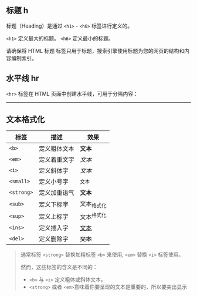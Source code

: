 ## 标题 h

标题（Heading）是通过 `<h1>` - `<h6>` 标签进行定义的。

`<h1>` 定义最大的标题。 `<h6>` 定义最小的标题。

请确保将 HTML 标题 标签只用于标题，搜索引擎使用标题为您的网页的结构和内容编制索引。

## 水平线 hr

`<hr>` 标签在 HTML 页面中创建水平线，可用于分隔内容：

<hr>

## 文本格式化

| 标签       | 描述         | 效果                  |
| ---------- | ------------ | --------------------- |
| `<b>`      | 定义粗体文本 | <b>文本</b>           |
| `<em>`     | 定义着重文字 | <em>文本</em>         |
| `<i>`      | 定义斜体字   | <i>文本</i>           |
| `<small>`  | 定义小号字   | <small>文本</small>   |
| `<strong>` | 定义加重语气 | <strong>文本</strong> |
| `<sub>`    | 定义下标字   | 文本<sub>格式化</sub> |
| `<sup>`    | 定义上标字   | 文本<sup>格式化</sup> |
| `<ins>`    | 定义插入字   | <ins>文本</ins>       |
| `<del>`    | 定义删除字   | <del>文本</del>       |

> 通常标签 `<strong>` 替换加粗标签 `<b>` 来使用, `<em>` 替换 `<i>` 标签使用。
>
> 然而，这些标签的含义是不同的：
>
> - `<b>` 与 `<i>` 定义粗体或斜体文本。
> - `<strong>` 或者 `<em>`意味着你要呈现的文本是重要的，所以要突出显示

